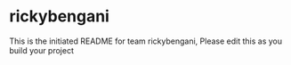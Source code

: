 # rickybengani
This is the initiated README for team rickybengani, Please edit this as you build your project
